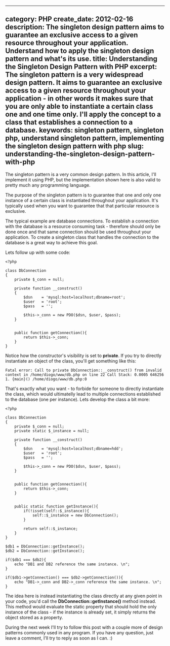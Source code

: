 ----
category: PHP
create_date: 2012-02-16
description: The singleton design pattern aims to guarantee an exclusive access to a given resource throughout your application. Understand how to apply the singleton design pattern and what's its use.
title: Understanding the Singleton Design Pattern with PHP
excerpt: The singleton pattern is a very widespread design pattern. It aims to guarantee an exclusive access to a given resource throughout your application - in other words it makes sure that you are only able to instantiate a certain class one and one time only. I'll apply the concept to a class that establishes a connection to a database.
keywords: singleton pattern, singleton php, understand singleton pattern, implementing the singleton design pattern with php
slug: understanding-the-singleton-design-pattern-with-php
----

The singleton pattern is a very common design pattern. In this article, I'll
implement it using PHP, but the implementation shown here is also valid to
pretty much any programming language.

The purpose of the singleton pattern is to guarantee that one and only one
instance of a certain class is instantiated throughout your application. It's
typically used when you want to guarantee that that particular resource is
exclusive.

The typical example are database connections. To establish a connection with
the database is a resource consuming task - therefore should only be done once
and that same connection should be used throughout your application. To create
a singleton class that handles the connection to the database is a great way
to achieve this goal.

Lets follow up with some code:

    
    <?php
    
    class DbConnection
    {
    	private $_conn = null;
    	
    	private function __construct()
    	{
    		$dsn 	= 'mysql:host=localhost;dbname=root';
    		$user	= 'root';
    		$pass	= '';
    		
    		$this->_conn = new PDO($dsn, $user, $pass);
    	}
    	
    	
    	public function getConnection(){
    		return $this->_conn;
    	}
    }

Notice how the constructor's visibility is set to **private**. If you try to
directly instantiate an object of the class, you'll get something like this:

    
    Fatal error: Call to private DbConnection::__construct() from invalid context in /home/diogo/www/db.php on line 22 Call Stack: 0.0005 646256 1. {main}() /home/diogo/www/db.php:0

That's exactly what you want - to forbide for someone to directly instantiate
the class, which would ultimatelly lead to multiple connections established to
the database (one per instance). Lets develop the class a bit more:

    
    <?php
    
    class DbConnection
    {
    	private $_conn = null;
    	private static $_instance = null;
    	
    	private function __construct()
    	{
    		$dsn 	= 'mysql:host=localhost;dbname=hdd';
    		$user	= 'root';
    		$pass	= '';
    		
    		$this->_conn = new PDO($dsn, $user, $pass);
    	}
    	
    	
    	public function getConnection(){
    		return $this->_conn;
    	}
    	
    	
    	public static function getInstance(){
    		if(!isset(self::$_instance)){
    			self::$_instance = new DbConnection();
    		}
    		
    		return self::$_instance;
    	}
    }
    
    $db1 = DbConnection::getInstance();
    $db2 = DbConnection::getInstance();
    
    if($db1 === $db2){
    	echo "DB1 and DB2 reference the same instance. \n";
    }
    
    if($db1->getConnection() === $db2->getConnection()){
    	echo "DB1->_conn and DB2->_conn reference the same instance. \n";
    }

The idea here is instead instantiating the class directly at any given point
in your code, you'd call the **DbConnection::getInstance()** method instead.
This method would evaluate the static property that should hold the only
instance of the class - if the instance is already set, it simply returns the
object stored as a property.

During the next week I'll try to follow this post with a couple more of design
patterns commonly used in any program. If you have any question, just leave a
comment, I'll try to reply as soon as I can. :)

